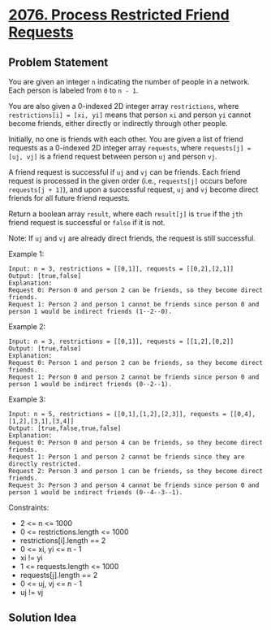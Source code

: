 # [2076. Process Restricted Friend Requests](https://leetcode.com/problems/process-restricted-friend-requests/)

## Problem Statement
You are given an integer `n` indicating the number of people in a network. Each person is labeled from `0` to `n - 1`.

You are also given a 0-indexed 2D integer array `restrictions`, where `restrictions[i] = [xi, yi]` means that person `xi` and person `yi` cannot become friends, either directly or indirectly through other people.

Initially, no one is friends with each other. You are given a list of friend requests as a 0-indexed 2D integer array `requests`, where `requests[j] = [uj, vj]` is a friend request between person `uj` and person `vj`.

A friend request is successful if `uj` and `vj` can be friends. Each friend request is processed in the given order (i.e., `requests[j]` occurs before `requests[j + 1]`), and upon a successful request, `uj` and `vj` become direct friends for all future friend requests.

Return a boolean array `result`, where each `result[j]` is `true` if the `jth` friend request is successful or `false` if it is not.

Note: If `uj` and `vj` are already direct friends, the request is still successful.

Example 1:
```
Input: n = 3, restrictions = [[0,1]], requests = [[0,2],[2,1]]
Output: [true,false]
Explanation:
Request 0: Person 0 and person 2 can be friends, so they become direct friends.
Request 1: Person 2 and person 1 cannot be friends since person 0 and person 1 would be indirect friends (1--2--0).
```

Example 2:
```
Input: n = 3, restrictions = [[0,1]], requests = [[1,2],[0,2]]
Output: [true,false]
Explanation:
Request 0: Person 1 and person 2 can be friends, so they become direct friends.
Request 1: Person 0 and person 2 cannot be friends since person 0 and person 1 would be indirect friends (0--2--1).
```

Example 3:
```
Input: n = 5, restrictions = [[0,1],[1,2],[2,3]], requests = [[0,4],[1,2],[3,1],[3,4]]
Output: [true,false,true,false]
Explanation:
Request 0: Person 0 and person 4 can be friends, so they become direct friends.
Request 1: Person 1 and person 2 cannot be friends since they are directly restricted.
Request 2: Person 3 and person 1 can be friends, so they become direct friends.
Request 3: Person 3 and person 4 cannot be friends since person 0 and person 1 would be indirect friends (0--4--3--1).
```

Constraints:
* 2 <= n <= 1000
* 0 <= restrictions.length <= 1000
* restrictions[i].length == 2
* 0 <= xi, yi <= n - 1
* xi != yi
* 1 <= requests.length <= 1000
* requests[j].length == 2
* 0 <= uj, vj <= n - 1
* uj != vj

## Solution Idea

